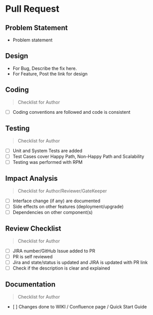 # Pull Request
## Problem Statement
-   Problem statement

## Design
-   For Bug, Describe the fix here.
-   For Feature, Post the link for design

## Coding
>   Checklist for Author
-   [ ] Coding conventions are followed and code is consistent

## Testing 
>   Checklist for Author
-   [ ] Unit and System Tests are added
-   [ ] Test Cases cover Happy Path, Non-Happy Path and Scalability
-   [ ] Testing was performed with RPM

## Impact Analysis
>   Checklist for Author/Reviewer/GateKeeper
-   [ ] Interface change (if any) are documented
-   [ ] Side effects on other features (deployment/upgrade)
-   [ ] Dependencies on other component(s)

## Review Checklist 
>   Checklist for Author
-   [ ] JIRA number/GitHub Issue added to PR
-   [ ] PR is self reviewed
-   [ ] Jira and state/status is updated and JIRA is updated with PR link
-   [ ] Check if the description is clear and explained

## Documentation
>   Checklist for Author
-   \[ \] Changes done to WIKI / Confluence page / Quick Start Guide
